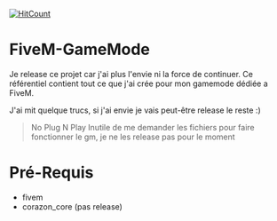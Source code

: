 [![HitCount](http://hits.dwyl.com/corazon2/FiveM-GameMode.svg)](http://hits.dwyl.com/corazon2/FiveM-GameMode)

# FiveM-GameMode
Je release ce projet car j'ai plus l'envie ni la force de continuer. Ce référentiel contient tout ce que j'ai crée pour mon gamemode dédiée a FiveM.

J'ai mit quelque trucs, si j'ai envie je vais peut-être release le reste :)

> No Plug N Play
> Inutile de me demander les fichiers pour faire fonctionner le gm, je ne les release pas pour le moment

# Pré-Requis 
- fivem
- corazon_core (pas release)
